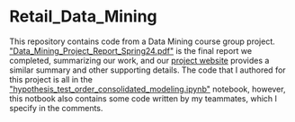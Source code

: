 # Retail_Data_Mining

This repository contains code from a Data Mining course group project. ["Data_Mining_Project_Report_Spring24.pdf"](https://github.com/gtwallon/Retail-Data-Mining/blob/main/Data_Mining_Project_Report_Spring24.pdf) is the final report we completed, summarizing our work, and our [project website](https://gabew17.wixsite.com/dmproject) provides a similar summary and other supporting details. The code that I authored for this project is all in the ["hypothesis_test_order_consolidated_modeling.ipynb"](https://github.com/gtwallon/Retail-Data-Mining/blob/main/hypothesis_test_order_consolidated_modeling.ipynb) notebook, however, this notbook also contains some code written by my teammates, which I specify in the comments. 
